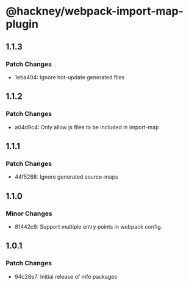 # @hackney/webpack-import-map-plugin

## 1.1.3

### Patch Changes

- 1eba404: Ignore hot-update generated files

## 1.1.2

### Patch Changes

- a04d9c4: Only allow js files to be included in import-map

## 1.1.1

### Patch Changes

- 44f5268: Ignore generated source-maps

## 1.1.0

### Minor Changes

- 81442c9: Support multiple entry points in webpack config.

## 1.0.1

### Patch Changes

- 94c28e7: Initial release of mfe packages
